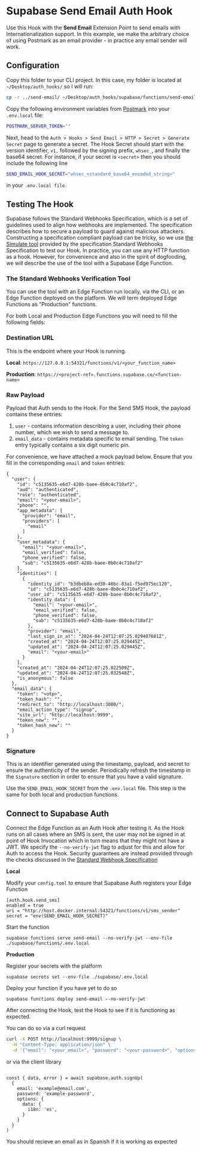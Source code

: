 # Supabase Send Email Auth Hook

Use this Hook with the **Send Email** Extension Point to send emails with Internationalization support. In this example, we make the arbitrary choice of using Postmark as an email provider - in practice any email sender will work.

## Configuration

Copy this folder to your CLI project. In this case, my folder is located at `~/Desktop/auth_hooks/` so I will run:

```bash
cp -r ../send-email/ ~/Desktop/auth_hooks/supabase/functions/send-email/`
```

Copy the following environment variables from [Postmark](https://postmarkapp.com/) into your `.env.local` file:

```bash
POSTMARK_SERVER_TOKEN=""
```

Next, head to the `Auth > Hooks > Send Email > HTTP > Secret > Generate Secret` page to generate a secret. The Hook Secret should start with the version identifier, `v1,` followed by the signing prefix, `whsec_`, and finally the base64 secret. For instance, if your secret is `<secret>` then  you should include the following line


```bash
SEND_EMAIL_HOOK_SECRET="whsec_<standard_base64_encoded_string>"
```

in your `.env.local file`.

## Testing The Hook

Supabase follows the Standard Webhooks Specification, which is a set of guidelines used to align how webhooks are implemented. The specification describes how to secure a payload to guard against malicious attackers. Constructing a specification compliant payload can be tricky, so we use [the Simulate tool](https://www.standardwebhooks.com/simulate) provided by the specification Standard Webhooks Specification to test our Hook. In practice, you can use any HTTP function as a hook. However, for convenience and also in the spirit of dogfooding, we will describe the use of the tool with a Supabase Edge Function.


### The Standard Webhooks Verification Tool

You can use the tool with an Edge Function run locally, via the CLI, or an Edge Function deployed on the platform. We will term deployed Edge Functions as "Production" functions. 

For both Local and Production Edge Functions you will need to fill the following fields:

### Destination URL

This is the endpoint where your Hook is running.

**Local**: `https://127.0.0.1:54321/functions/v1/<your_function_name>`

**Production**: `https://<project-ref>.functions.supabase.co/<function-name>`


### Raw Payload

Payload that Auth sends to the Hook. For the Send SMS Hook, the payload contains these entries:

1. `user` - contains information describing a user, including their phone number, which we wish to send a message to.
2. `email_data` - contains metadata specific to email sending. The `token` entry typically contains a six digit numeric pin.

For convenience, we have attached a mock payload below. Ensure that you fill in the corresponding `email` and `token` entries:



```
{
  "user": {
    "id": "c5135635-e6d7-428b-baee-0b0c4c710af2",
    "aud": "authenticated",
    "role": "authenticated",
    "email": "<your-email>",
    "phone": "",
    "app_metadata": {
      "provider": "email",
      "providers": [
        "email"
      ]
    },
    "user_metadata": {
      "email": "<your-email>",
      "email_verified": false,
      "phone_verified": false,
      "sub": "c5135635-e6d7-428b-baee-0b0c4c710af2"
    },
    "identities": [
      {
        "identity_id": "b3dbeb8a-ed30-46bc-83a1-f5ed975ec120",
        "id": "c5135635-e6d7-428b-baee-0b0c4c710af2",
        "user_id": "c5135635-e6d7-428b-baee-0b0c4c710af2",
        "identity_data": {
          "email": "<your-email>",
          "email_verified": false,
          "phone_verified": false,
          "sub": "c5135635-e6d7-428b-baee-0b0c4c710af2"
        },
        "provider": "email",
        "last_sign_in_at": "2024-04-24T12:07:25.029407681Z",
        "created_at": "2024-04-24T12:07:25.029445Z",
        "updated_at": "2024-04-24T12:07:25.029445Z",
        "email": "<your-email>"
      }
    ],
    "created_at": "2024-04-24T12:07:25.022509Z",
    "updated_at": "2024-04-24T12:07:25.032548Z",
    "is_anonymous": false
  },
  "email_data": {
    "token": "<otp>",
    "token_hash": "",
    "redirect_to": "http://localhost:3000/",
    "email_action_type": "signup",
    "site_url": "http://localhost:9999",
    "token_new": "",
    "token_hash_new": ""
  }
}
```


### Signature

This is an identifier generated using the timestamp, payload, and secret to ensure the authenticity of the sender. Periodically refresh the timestamp in the `Signature` section in order to ensure that you have a valid signature. 

Use the `SEND_EMAIL_HOOK_SECRET` from the `.env.local` file. This step is the same for both local and production functions.



## Connect to Supabase Auth

Connect the Edge Function as an Auth Hook after testing it. As the Hook runs on all cases where an SMS is sent, the user may not be signed in at point of Hook Invocation which in turn means that they might not have a JWT. We specify the `--no-verify-jwt` flag to adjust for this and allow for Auth to access the Hook. Security guarantees are instead provided through the checks discussed in the [Standard Webhook Specification](https://github.com/standard-webhooks/standard-webhooks/blob/main/spec/standard-webhooks.md)


**Local**

Modify your `config.toml` to ensure that Supabase Auth registers your Edge Function

```
[auth.hook.send_sms]
enabled = true
uri = "http://host.docker.internal:54321/functions/v1/sms_sender"
secret = "env(SEND_EMAIL_HOOK_SECRET)"
```


Start the function
```
supabase functions serve send-email --no-verify-jwt --env-file ./supabase/functions/.env.local
```


**Production**

Register your secrets with the platform

```
supabase secrets set --env-file ./supabase/.env.local
```

Deploy your function if you have yet to do so

```
supabase functions deploy send-email --no-verify-jwt
```

After connecting the Hook, test the Hook to see if it is functioning as expected.

You can do so via a curl request

```bash
curl -X POST http://localhost:9999/signup \
  -H "Content-Type: application/json" \
  -d '{"email": "<your_email>", "password": "<your-password>", "options": {"data": {"i18n": "es"}}}'
```

or via the client library

```

const { data, error } = await supabase.auth.signUp(
  {
    email: 'example@email.com',
    password: 'example-password',
    options: {
      data: {
        i18n: 'es',
      }
    }
  }
)

```

You should recieve an email as in Spanish if it is working as expected
